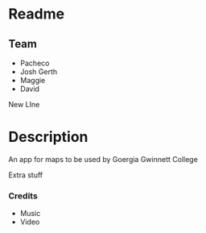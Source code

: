 # Readme
## Team
* Pacheco
* Josh Gerth
* Maggie
* David

New LIne

# Description
An app for maps
to be used by Goergia Gwinnett College


Extra stuff

### Credits
* Music
* Video
<!-- End of File -->
